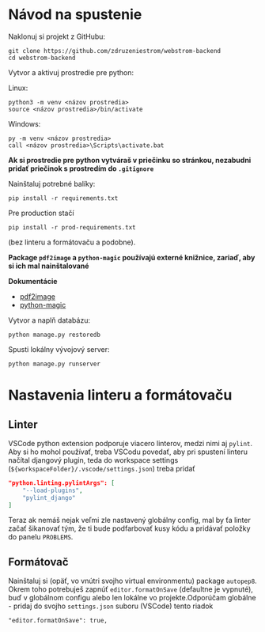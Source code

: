 # Návod na spustenie

Naklonuj si projekt z GitHubu:

```shell
git clone https://github.com/zdruzeniestrom/webstrom-backend
cd webstrom-backend
```

Vytvor a aktivuj prostredie pre python:

Linux:

```shell
python3 -m venv <názov prostredia>
source <názov prostredia>/bin/activate
```

Windows:

```batch
py -m venv <názov prostredia>
call <názov prostredia>\Scripts\activate.bat
```

**Ak si prostredie pre python vytváraš v priečinku so stránkou, nezabudni pridať priečinok s prostredím do `.gitignore`**

Nainštaluj potrebné balíky:

```shell
pip install -r requirements.txt
```

Pre production stačí

```shell
pip install -r prod-requirements.txt
```

(bez linteru a formátovaču a podobne).

**Package `pdf2image` a `python-magic` používajú externé knižnice, zariaď, aby si ich mal nainštalované**

**Dokumentácie**
* [pdf2image](https://pypi.org/project/pdf2image/)
* [python-magic](https://pypi.org/project/python-magic/)

Vytvor a naplň databázu:

```shell
python manage.py restoredb
```

Spusti lokálny vývojový server:

```shell
python manage.py runserver
```

# Nastavenia linteru a formátovaču

## Linter

VSCode python extension podporuje viacero linterov, medzi nimi aj `pylint`. Aby si ho mohol používať, treba VSCodu povedať, aby pri spustení linteru načítal djangový plugin, teda do workspace settings (`${workspaceFolder}/.vscode/settings.json`) treba pridať

```json
"python.linting.pylintArgs": [
    "--load-plugins",
    "pylint_django"
]
```

Teraz ak nemáš nejak veľmi zle nastavený globálny config, mal by ťa linter začať šikanovať tým, že ti bude podfarbovať kusy kódu a pridávať položky do panelu `PROBLEMS`.

## Formátovač

Nainštaluj si (opäť, vo vnútri svojho virtual environmentu) package `autopep8`. Okrem toho potrebuješ zapnúť `editor.formatOnSave` (defaultne je vypnuté), buď v globálnom configu alebo len lokálne vo projekte.Odporúčam globálne - pridaj do svojho `settings.json` suboru (VSCode) tento riadok

```
"editor.formatOnSave": true,
```
